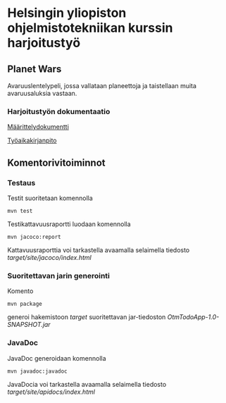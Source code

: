 # Helsingin yliopiston ohjelmistotekniikan kurssin harjoitustyö

## Planet Wars
Avaruuslentelypeli, jossa vallataan planeettoja ja taistellaan muita avaruusaluksia vastaan.

### Harjoitustyön dokumentaatio
[Määrittelydokumentti](https://github.com/Jakoviz/ot-harjoitustyo/blob/master/dokumentaatio/vaatimusmaarittely.md)

[Työaikakirjanpito](https://github.com/Jakoviz/ot-harjoitustyo/blob/master/dokumentaatio/tyoaikakirjanpito.md)

## Komentorivitoiminnot

### Testaus

Testit suoritetaan komennolla

```
mvn test
```

Testikattavuusraportti luodaan komennolla

```
mvn jacoco:report
```

Kattavuusraporttia voi tarkastella avaamalla selaimella tiedosto _target/site/jacoco/index.html_

### Suoritettavan jarin generointi

Komento

```
mvn package
```

generoi hakemistoon _target_ suoritettavan jar-tiedoston _OtmTodoApp-1.0-SNAPSHOT.jar_

### JavaDoc

JavaDoc generoidaan komennolla

```
mvn javadoc:javadoc
```

JavaDocia voi tarkastella avaamalla selaimella tiedosto _target/site/apidocs/index.html_
